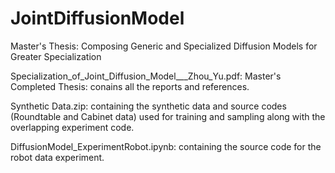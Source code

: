 # JointDiffusionModel
Master's Thesis: Composing Generic and Specialized Diffusion Models for Greater Specialization

Specialization_of_Joint_Diffusion_Model___Zhou_Yu.pdf: Master's Completed Thesis: conains all the reports and references.

Synthetic Data.zip: containing the synthetic data and source codes (Roundtable and Cabinet data) used for training and sampling along with the overlapping experiment code.

DiffusionModel_ExperimentRobot.ipynb: containing the source code for the robot data experiment.
